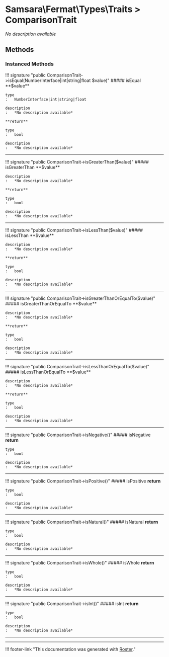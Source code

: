# Samsara\Fermat\Types\Traits > ComparisonTrait

*No description available*


## Methods


### Instanced Methods

!!! signature "public ComparisonTrait->isEqual(NumberInterface|int|string|float $value)"
    ##### isEqual
    **$value**

    type
    :   NumberInterface|int|string|float

    description
    :   *No description available*

    **return**

    type
    :   bool

    description
    :   *No description available*
    
---

!!! signature "public ComparisonTrait->isGreaterThan($value)"
    ##### isGreaterThan
    **$value**

    description
    :   *No description available*

    **return**

    type
    :   bool

    description
    :   *No description available*
    
---

!!! signature "public ComparisonTrait->isLessThan($value)"
    ##### isLessThan
    **$value**

    description
    :   *No description available*

    **return**

    type
    :   bool

    description
    :   *No description available*
    
---

!!! signature "public ComparisonTrait->isGreaterThanOrEqualTo($value)"
    ##### isGreaterThanOrEqualTo
    **$value**

    description
    :   *No description available*

    **return**

    type
    :   bool

    description
    :   *No description available*
    
---

!!! signature "public ComparisonTrait->isLessThanOrEqualTo($value)"
    ##### isLessThanOrEqualTo
    **$value**

    description
    :   *No description available*

    **return**

    type
    :   bool

    description
    :   *No description available*
    
---

!!! signature "public ComparisonTrait->isNegative()"
    ##### isNegative
    **return**

    type
    :   bool

    description
    :   *No description available*
    
---

!!! signature "public ComparisonTrait->isPositive()"
    ##### isPositive
    **return**

    type
    :   bool

    description
    :   *No description available*
    
---

!!! signature "public ComparisonTrait->isNatural()"
    ##### isNatural
    **return**

    type
    :   bool

    description
    :   *No description available*
    
---

!!! signature "public ComparisonTrait->isWhole()"
    ##### isWhole
    **return**

    type
    :   bool

    description
    :   *No description available*
    
---

!!! signature "public ComparisonTrait->isInt()"
    ##### isInt
    **return**

    type
    :   bool

    description
    :   *No description available*
    
---




---
!!! footer-link "This documentation was generated with [Roster](https://jordanrl.github.io/Roster/)."